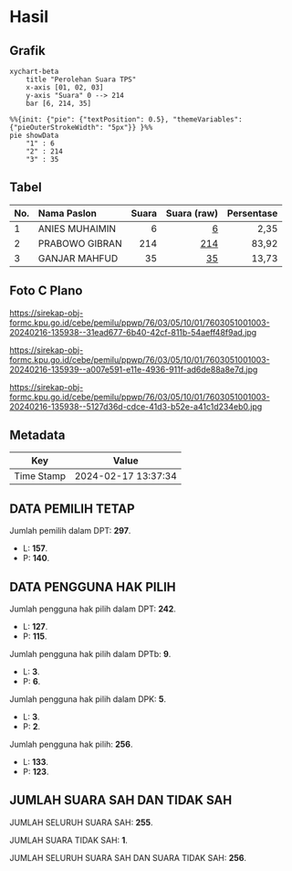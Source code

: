 # Hasil

## Grafik

```mermaid
xychart-beta
    title "Perolehan Suara TPS"
    x-axis [01, 02, 03]
    y-axis "Suara" 0 --> 214
    bar [6, 214, 35]
```

```mermaid
%%{init: {"pie": {"textPosition": 0.5}, "themeVariables": {"pieOuterStrokeWidth": "5px"}} }%%
pie showData
    "1" : 6
    "2" : 214
    "3" : 35
```

## Tabel

| No. | Nama Paslon    | Suara | Suara (raw) | Persentase |
|:--- |:-------------- | -----:| -----------:| ----------:|
| 1   | ANIES MUHAIMIN | 6     | [6][p-1]    | 2,35       |
| 2   | PRABOWO GIBRAN | 214   | [214][p-2]  | 83,92      |
| 3   | GANJAR MAHFUD  | 35    | [35][p-3]   | 13,73      |


[p-1]: https://github.com/gigit-pemilu/pemilu-2024-76-sulawesi-barat/blob/main/pilpres/hitung-suara/sub/76-sulawesi-barat/sub/03-mamasa/sub/05-tabulahan/sub/1001-lakahang/sub/003-tps/sub/paslon-1.txt
[p-2]: https://github.com/gigit-pemilu/pemilu-2024-76-sulawesi-barat/blob/main/pilpres/hitung-suara/sub/76-sulawesi-barat/sub/03-mamasa/sub/05-tabulahan/sub/1001-lakahang/sub/003-tps/sub/paslon-2.txt
[p-3]: https://github.com/gigit-pemilu/pemilu-2024-76-sulawesi-barat/blob/main/pilpres/hitung-suara/sub/76-sulawesi-barat/sub/03-mamasa/sub/05-tabulahan/sub/1001-lakahang/sub/003-tps/sub/paslon-3.txt

## Foto C Plano

https://sirekap-obj-formc.kpu.go.id/cebe/pemilu/ppwp/76/03/05/10/01/7603051001003-20240216-135938--31ead677-6b40-42cf-811b-54aeff48f9ad.jpg

https://sirekap-obj-formc.kpu.go.id/cebe/pemilu/ppwp/76/03/05/10/01/7603051001003-20240216-135939--a007e591-e11e-4936-911f-ad6de88a8e7d.jpg

https://sirekap-obj-formc.kpu.go.id/cebe/pemilu/ppwp/76/03/05/10/01/7603051001003-20240216-135938--5127d36d-cdce-41d3-b52e-a41c1d234eb0.jpg


## Metadata

| Key        | Value               |
| ---------- | ------------------- |
| Time Stamp | 2024-02-17 13:37:34 |


## DATA PEMILIH TETAP

Jumlah pemilih dalam DPT: **297**.
 * L: **157**.
 * P: **140**.

## DATA PENGGUNA HAK PILIH

Jumlah pengguna hak pilih dalam DPT: **242**.
 * L: **127**.
 * P: **115**.

Jumlah pengguna hak pilih dalam DPTb: **9**.
 * L: **3**.
 * P: **6**.

Jumlah pengguna hak pilih dalam DPK: **5**.
 * L: **3**.
 * P: **2**.

Jumlah pengguna hak pilih: **256**.
 * L: **133**.
 * P: **123**.

## JUMLAH SUARA SAH DAN TIDAK SAH

JUMLAH SELURUH SUARA SAH: **255**.

JUMLAH SUARA TIDAK SAH: **1**.

JUMLAH SELURUH SUARA SAH DAN SUARA TIDAK SAH: **256**.


